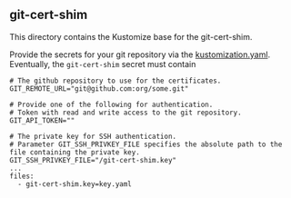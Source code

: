 <!--
SPDX-FileCopyrightText: 2025 SAP SE or an SAP affiliate company

SPDX-License-Identifier: Apache-2.0
-->

git-cert-shim
-------------

This directory contains the Kustomize base for the git-cert-shim.  

Provide the secrets for your git repository via the [kustomization.yaml](controller/kustomization.yaml).
Eventually, the `git-cert-shim` secret must contain
```
# The github repository to use for the certificates. 
GIT_REMOTE_URL="git@github.com:org/some.git"

# Provide one of the following for authentication.
# Token with read and write access to the git repository.
GIT_API_TOKEN=""

# The private key for SSH authentication.
# Parameter GIT_SSH_PRIVKEY_FILE specifies the absolute path to the file containing the private key.
GIT_SSH_PRIVKEY_FILE="/git-cert-shim.key"
...
files:
  - git-cert-shim.key=key.yaml
```

